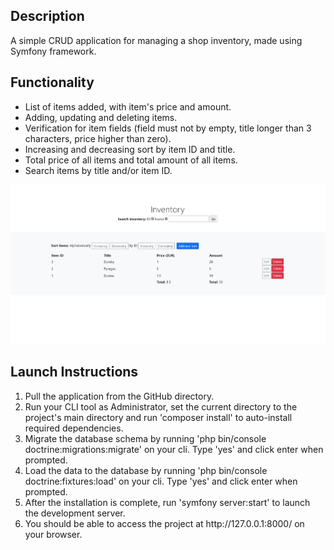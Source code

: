 <h2>Description</h2>
A simple CRUD application for managing a shop inventory, made using Symfony framework.
<h2>Functionality</h2>
<ul>
    <li>List of items added, with item's price and amount.</li>
    <li>Adding, updating and deleting items.</li>
    <li>Verification for item fields (field must not by empty, title longer than 3 characters, price higher than zero).</li>
    <li>Increasing and decreasing sort by item ID and title.</li>
    <li>Total price of all items and total amount of all items.</li>
    <li>Search items by title and/or item ID.</li>
</ul>
<img src="screenshot.png" alt="App screenshot">
<h2>Launch Instructions</h2>
<ol>
    <li>Pull the application from the GitHub directory.</li>
    <li>Run your CLI tool as Administrator, set the current directory to the project's main directory and run 'composer install' to auto-install required dependencies.</li>
    <li>Migrate the database schema by running 'php bin/console doctrine:migrations:migrate' on your cli. Type 'yes' and click enter when prompted.</li>
    <li>Load the data to the database by running 'php bin/console doctrine:fixtures:load' on your cli. Type 'yes' and click enter when prompted.</li>
    <li>After the installation is complete, run 'symfony server:start' to launch the development server.</li>
    <li>You should be able to access the project at http://127.0.0.1:8000/ on your browser.</li>
</ol>